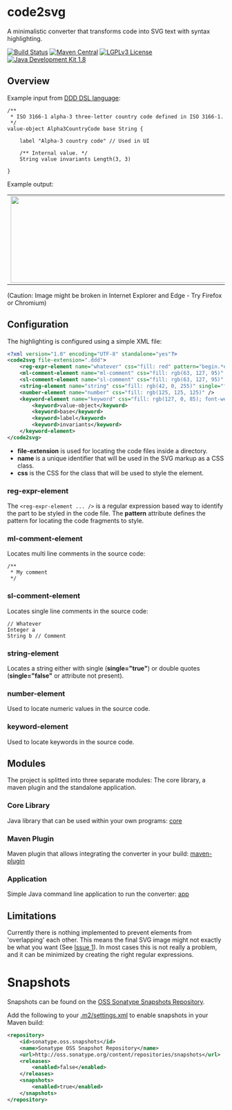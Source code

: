 # code2svg
A minimalistic converter that transforms code into SVG text with syntax highlighting.

[![Build Status](https://fuin-org.ci.cloudbees.com/job/code2svg/badge/icon)](https://fuin-org.ci.cloudbees.com/job/code2svg/)
[![Maven Central](https://maven-badges.herokuapp.com/maven-central/org.fuin/code2svg/badge.svg)](https://maven-badges.herokuapp.com/maven-central/org.fuin/code2svg/)
[![LGPLv3 License](http://img.shields.io/badge/license-LGPLv3-blue.svg)](https://www.gnu.org/licenses/lgpl.html)
[![Java Development Kit 1.8](https://img.shields.io/badge/JDK-1.8-green.svg)](http://www.oracle.com/technetwork/java/javase/downloads/jdk8-downloads-2133151.html)

## Overview
Example input from [DDD DSL language](https://github.com/fuinorg/org.fuin.dsl.ddd):
```
/**
 * ISO 3166-1 alpha-3 three-letter country code defined in ISO 3166-1.
 */
value-object Alpha3CountryCode base String {
    
    label "Alpha-3 country code" // Used in UI
    
    /** Internal value. */
    String value invariants Length(3, 3)
    
}
```
Example output:
<table><tr><td><img src="https://cdn.rawgit.com/fuinorg/code2svg/cc1d9c65/example.ddd.svg" width="880" height="200"></td></tr></table>
(Caution: Image might be broken in Internet Explorer and Edge - Try Firefox or Chromium)


## Configuration

The highlighting is configured using a simple XML file:
```xml
<?xml version="1.0" encoding="UTF-8" standalone="yes"?>
<code2svg file-extension=".ddd">
	<reg-expr-element name="whatever" css="fill: red" pattern="begin.*end" />
	<ml-comment-element name="ml-comment" css="fill: rgb(63, 127, 95)" />
	<sl-comment-element name="sl-comment" css="fill: rgb(63, 127, 95)" />
	<string-element name="string" css="fill: rgb(42, 0, 255)" single="false" />
	<number-element name="number" css="fill: rgb(125, 125, 125)" />
	<keyword-element name="keyword" css="fill: rgb(127, 0, 85); font-weight: bold">
		<keyword>value-object</keyword>
		<keyword>base</keyword>
		<keyword>label</keyword>
		<keyword>invariants</keyword>
	</keyword-element>
</code2svg>
```
- **file-extension** is used for locating the code files inside a directory.
- **name** is a unique identifier that will be used in the SVG markup as a CSS class.
- **css** is the CSS  for the class that will be used to style the element.

### reg-expr-element
The ``<reg-expr-element ... />`` is a regular expression based way to identify the part to be styled in the code file.
The **pattern** attribute defines the pattern for locating the code fragments to style.

### ml-comment-element
Locates multi line comments in the source code: 
```
/**
 * My comment
 */ 
```

### sl-comment-element
Locates single line comments in the source code:
```
// Whatever
Integer a
String b // Comment
```

### string-element
Locates a string either with single (**single="true"**) or double quotes (**single="false"** or attribute not present).

### number-element
Used to locate numeric values in the source code.

### keyword-element
Used to locate keywords in the source code.

## Modules
The project is splitted into three separate modules: The core library, a maven plugin and the standalone application.

### Core Library
Java library that can be used within your own programs: [core](core)

### Maven Plugin
Maven plugin that allows integrating the converter in your build: [maven-plugin](maven-plugin)

### Application
Simple Java command line application to run the converter: [app](app)

## Limitations
Currently there is nothing implemented to prevent elements from 'overlapping' each other. 
This means the final SVG image might not exactly be what you want (See [Issue 1](https://github.com/fuinorg/code2svg/issues/1)).
In most cases this is not really a problem, and it can be minimized by creating the right regular expressions.

Snapshots
=========

Snapshots can be found on the [OSS Sonatype Snapshots Repository](http://oss.sonatype.org/content/repositories/snapshots/org/fuin "Snapshot Repository"). 

Add the following to your [.m2/settings.xml](http://maven.apache.org/ref/3.2.1/maven-settings/settings.html "Reference configuration") to enable snapshots in your Maven build:

```xml
<repository>
    <id>sonatype.oss.snapshots</id>
    <name>Sonatype OSS Snapshot Repository</name>
    <url>http://oss.sonatype.org/content/repositories/snapshots</url>
    <releases>
        <enabled>false</enabled>
    </releases>
    <snapshots>
        <enabled>true</enabled>
    </snapshots>
</repository>
```
